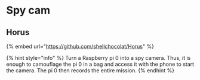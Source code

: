 # Spy cam

## Horus

{% embed url="https://github.com/shellchocolat/Horus" %}

{% hint style="info" %}
Turn a Raspberry pi 0 into a spy camera. Thus, it is enough to camouflage the pi 0 in a bag and access it with the phone to start the camera. The pi 0 then records the entire mission.
{% endhint %}
